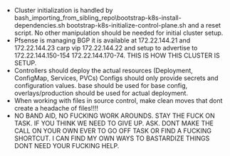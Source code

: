 - Cluster initialization is handled by bash\_importing_from_sibling_repo\bootstrap-k8s-install-dependencies.sh bootstrap-k8s-initialize-control-plane.sh and a reset script. No other manipulation should be needed for initial cluster setup.
- Pfsense is managing BGP it is available at 172.22.144.21 and 172.22.144.23 carp vip 172.22.144.22 and setup to advertise to 172.22.144.150-154 172.22.144.170-74. THIS IS HOW THIS CLUSTER IS SETUP.
- Controllers should deploy the actual resources (Deployment, ConfigMap, Services, PVCs) Configs should only provide secrets and configuration values. base should be used for base config, overlays/production should be used for actual  deployment.
- When working with files in source control, make clean moves that dont create a headache of files!!!!
- NO BAND AID, NO FUCKING WORK AROUNDS. STAY THE FUCK ON TASK. IF YOU THINK WE NEED TO GIVE UP. ASK. DONT MAKE THE CALL ON YOUR OWN EVER TO GO OFF TASK OR FIND A FUCKING SHORTCUT. I CAN FIND MY OWN WAYS TO BASTARDIZE THINGS DONT NEED YOUR FUCKING HELP.